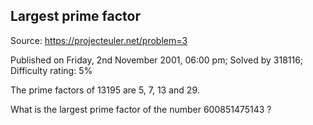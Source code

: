 Largest prime factor
--------------------

Source: https://projecteuler.net/problem=3

Published on Friday, 2nd November 2001, 06:00 pm; Solved by 318116;
Difficulty rating: 5%

The prime factors of 13195 are 5, 7, 13 and 29.

What is the largest prime factor of the number 600851475143 ?
